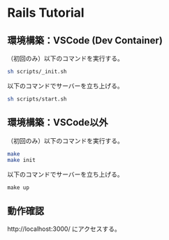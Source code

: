 # Rails Tutorial

## 環境構築：VSCode (Dev Container)

（初回のみ）以下のコマンドを実行する。

```sh
sh scripts/_init.sh
```

以下のコマンドでサーバーを立ち上げる。

```sh
sh scripts/start.sh
```

## 環境構築：VSCode以外

（初回のみ）以下のコマンドを実行する。

```sh
make
make init
```

以下のコマンドでサーバーを立ち上げる。

```
make up
```

## 動作確認

http://localhost:3000/ にアクセスする。
